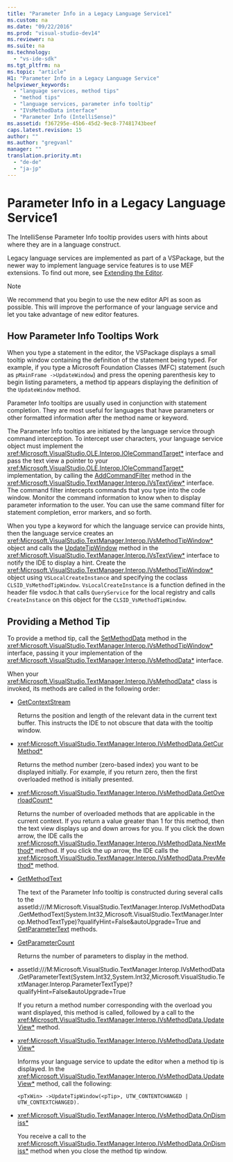 ```yaml
---
title: "Parameter Info in a Legacy Language Service1"
ms.custom: na
ms.date: "09/22/2016"
ms.prod: "visual-studio-dev14"
ms.reviewer: na
ms.suite: na
ms.technology: 
  - "vs-ide-sdk"
ms.tgt_pltfrm: na
ms.topic: "article"
H1: "Parameter Info in a Legacy Language Service"
helpviewer_keywords: 
  - "language services, method tips"
  - "method tips"
  - "language services, parameter info tooltip"
  - "IVsMethodData interface"
  - "Parameter Info (IntelliSense)"
ms.assetid: f367295e-45b6-45d2-9ec8-77481743beef
caps.latest.revision: 15
author: ""
ms.author: "gregvanl"
manager: ""
translation.priority.mt: 
  - "de-de"
  - "ja-jp"
---
```

# Parameter Info in a Legacy Language Service1
The IntelliSense Parameter Info tooltip provides users with hints about where they are in a language construct.  
  
 Legacy language services are implemented as part of a VSPackage, but the newer way to implement language service features is to use MEF extensions. To find out more, see [Extending the Editor](../vs140/extending-the-editor-and-language-services.md).  
  
> [!NOTE]
>  We recommend that you begin to use the new editor API as soon as possible. This will improve the performance of your language service and let you take advantage of new editor features.  
  
## How Parameter Info Tooltips Work  
 When you type a statement in the editor, the VSPackage displays a small tooltip window containing the definition of the statement being typed. For example, if you type a Microsoft Foundation Classes (MFC) statement (such as `pMainFrame ->UpdateWindow`) and press the opening parenthesis key to begin listing parameters, a method tip appears displaying the definition of the `UpdateWindow` method.  
  
 Parameter Info tooltips are usually used in conjunction with statement completion. They are most useful for languages that have parameters or other formatted information after the method name or keyword.  
  
 The Parameter Info tooltips are initiated by the language service through command interception. To intercept user characters, your language service object must implement the <xref:Microsoft.VisualStudio.OLE.Interop.IOleCommandTarget*> interface and pass the text view a pointer to your <xref:Microsoft.VisualStudio.OLE.Interop.IOleCommandTarget*> implementation, by calling the [AddCommandFilter](assetId:///M:Microsoft.VisualStudio.TextManager.Interop.IVsTextView.AddCommandFilter(Microsoft.VisualStudio.OLE.Interop.IOleCommandTarget,Microsoft.VisualStudio.OLE.Interop.IOleCommandTarget@)?qualifyHint=False&autoUpgrade=True) method in the <xref:Microsoft.VisualStudio.TextManager.Interop.IVsTextView*> interface. The command filter intercepts commands that you type into the code window. Monitor the command information to know when to display parameter information to the user. You can use the same command filter for statement completion, error markers, and so forth.  
  
 When you type a keyword for which the language service can provide hints, then the language service creates an <xref:Microsoft.VisualStudio.TextManager.Interop.IVsMethodTipWindow*> object and calls the [UpdateTipWindow](assetId:///M:Microsoft.VisualStudio.TextManager.Interop.IVsTextView.UpdateTipWindow(Microsoft.VisualStudio.TextManager.Interop.IVsTipWindow,System.UInt32)?qualifyHint=False&autoUpgrade=True) method in the <xref:Microsoft.VisualStudio.TextManager.Interop.IVsTextView*> interface to notify the IDE to display a hint. Create the <xref:Microsoft.VisualStudio.TextManager.Interop.IVsMethodTipWindow*> object using `VSLocalCreateInstance` and specifying the coclass `CLSID_VsMethodTipWindow`. `VsLocalCreateInstance` is a function defined in the header file vsdoc.h that calls `QueryService` for the local registry and calls `CreateInstance` on this object for the `CLSID_VsMethodTipWindow`.  
  
## Providing a Method Tip  
 To provide a method tip, call the [SetMethodData](assetId:///M:Microsoft.VisualStudio.TextManager.Interop.IVsMethodTipWindow.SetMethodData(Microsoft.VisualStudio.TextManager.Interop.IVsMethodData)?qualifyHint=False&autoUpgrade=True) method in the <xref:Microsoft.VisualStudio.TextManager.Interop.IVsMethodTipWindow*> interface, passing it your implementation of the <xref:Microsoft.VisualStudio.TextManager.Interop.IVsMethodData*> interface.  
  
 When your <xref:Microsoft.VisualStudio.TextManager.Interop.IVsMethodData*> class is invoked, its methods are called in the following order:  
  
-   [GetContextStream](assetId:///M:Microsoft.VisualStudio.TextManager.Interop.IVsMethodData.GetContextStream(System.Int32@,System.Int32@)?qualifyHint=False&autoUpgrade=True)  
  
     Returns the position and length of the relevant data in the current text buffer. This instructs the IDE to not obscure that data with the tooltip window.  
  
-   <xref:Microsoft.VisualStudio.TextManager.Interop.IVsMethodData.GetCurMethod*>  
  
     Returns the method number (zero-based index) you want to be displayed initially. For example, if you return zero, then the first overloaded method is initially presented.  
  
-   <xref:Microsoft.VisualStudio.TextManager.Interop.IVsMethodData.GetOverloadCount*>  
  
     Returns the number of overloaded methods that are applicable in the current context. If you return a value greater than 1 for this method, then the text view displays up and down arrows for you. If you click the down arrow, the IDE calls the <xref:Microsoft.VisualStudio.TextManager.Interop.IVsMethodData.NextMethod*> method. If you click the up arrow, the IDE calls the <xref:Microsoft.VisualStudio.TextManager.Interop.IVsMethodData.PrevMethod*> method.  
  
-   [GetMethodText](assetId:///M:Microsoft.VisualStudio.TextManager.Interop.IVsMethodData.GetMethodText(System.Int32,Microsoft.VisualStudio.TextManager.Interop.MethodTextType)?qualifyHint=False&autoUpgrade=True)  
  
     The text of the Parameter Info tooltip is constructed during several calls to the assetId:///M:Microsoft.VisualStudio.TextManager.Interop.IVsMethodData.GetMethodText(System.Int32,Microsoft.VisualStudio.TextManager.Interop.MethodTextType)?qualifyHint=False&autoUpgrade=True and [GetParameterText](assetId:///M:Microsoft.VisualStudio.TextManager.Interop.IVsMethodData.GetParameterText(System.Int32,System.Int32,Microsoft.VisualStudio.TextManager.Interop.ParameterTextType)?qualifyHint=False&autoUpgrade=True) methods.  
  
-   [GetParameterCount](assetId:///M:Microsoft.VisualStudio.TextManager.Interop.IVsMethodData.GetParameterCount(System.Int32)?qualifyHint=False&autoUpgrade=True)  
  
     Returns the number of parameters to display in the method.  
  
-   assetId:///M:Microsoft.VisualStudio.TextManager.Interop.IVsMethodData.GetParameterText(System.Int32,System.Int32,Microsoft.VisualStudio.TextManager.Interop.ParameterTextType)?qualifyHint=False&autoUpgrade=True  
  
     If you return a method number corresponding with the overload you want displayed, this method is called, followed by a call to the <xref:Microsoft.VisualStudio.TextManager.Interop.IVsMethodData.UpdateView*> method.  
  
-   <xref:Microsoft.VisualStudio.TextManager.Interop.IVsMethodData.UpdateView*>  
  
     Informs your language service to update the editor when a method tip is displayed. In the <xref:Microsoft.VisualStudio.TextManager.Interop.IVsMethodData.UpdateView*> method, call the following:  
  
    ```  
    <pTxWin> ->UpdateTipWindow(<pTip>, UTW_CONTENTCHANGED | UTW_CONTEXTCHANGED).  
    ```  
  
-   <xref:Microsoft.VisualStudio.TextManager.Interop.IVsMethodData.OnDismiss*>  
  
     You receive a call to the <xref:Microsoft.VisualStudio.TextManager.Interop.IVsMethodData.OnDismiss*> method when you close the method tip window.